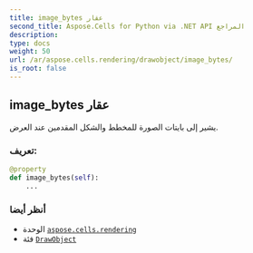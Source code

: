 ```yaml
---
title: image_bytes عقار
second_title: Aspose.Cells for Python via .NET API المراجع
description:
type: docs
weight: 50
url: /ar/aspose.cells.rendering/drawobject/image_bytes/
is_root: false
---
```

##  image_bytes عقار

يشير إلى بايتات الصورة للمخطط والشكل المقدمين عند العرض.
###  تعريف:
```python
@property
def image_bytes(self):
    ...
```

###  أنظر أيضا
* الوحدة [`aspose.cells.rendering`](../../)
* فئة [`DrawObject`](/cells/python-net/ar/aspose.cells.rendering/drawobject)
